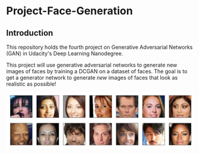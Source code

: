 # Project-Face-Generation

## Introduction ##
This repository holds the fourth project on Generative Adversarial Networks (GAN) in Udacity's Deep Learning Nanodegree.

This project will use generative adversarial networks to generate new images of faces by training a DCGAN on a dataset of faces. The goal is to get a generator network to generate *new* images of faces that look as realistic as possible!

![Processed CelebA face data](processed-face-data.png)